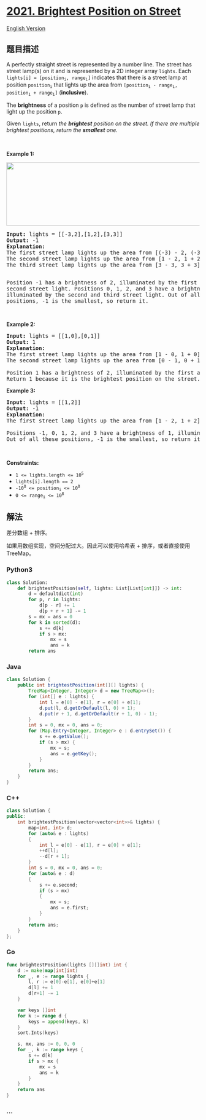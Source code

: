 # [2021. Brightest Position on Street](https://leetcode-cn.com/problems/brightest-position-on-street)

[English Version](/solution/2000-2099/2021.Brightest%20Position%20on%20Street/README_EN.md)

## 题目描述

<!-- 这里写题目描述 -->

<p>A perfectly straight street is represented by a number line. The street has street lamp(s) on it and is represented by a 2D integer array <code>lights</code>. Each <code>lights[i] = [position<sub>i</sub>, range<sub>i</sub>]</code> indicates that there is a street lamp at position <code>position<sub>i</sub></code> that lights up the area from <code>[position<sub>i</sub> - range<sub>i</sub>, position<sub>i</sub> + range<sub>i</sub>]</code> (<strong>inclusive</strong>).</p>

<p>The <strong>brightness</strong> of a position <code>p</code> is defined as the number of street lamp that light up the position <code>p</code>.</p>

<p>Given <code>lights</code>, return <em>the <strong>brightest</strong> position on the</em><em> street. If there are multiple brightest positions, return the <strong>smallest</strong> one.</em></p>

<p>&nbsp;</p>
<p><strong>Example 1:</strong></p>
<img src="https://cdn.jsdelivr.net/gh/doocs/leetcode@main/solution/2000-2099/2021.Brightest%20Position%20on%20Street/images/image-20210928155140-1.png" style="width: 700px; height: 165px;" />
<pre>
<strong>Input:</strong> lights = [[-3,2],[1,2],[3,3]]
<strong>Output:</strong> -1
<strong>Explanation:</strong>
The first street lamp lights up the area from [(-3) - 2, (-3) + 2] = [-5, -1].
The second street lamp lights up the area from [1 - 2, 1 + 2] = [-1, 3].
The third street lamp lights up the area from [3 - 3, 3 + 3] = [0, 6].

Position -1 has a brightness of 2, illuminated by the first and second street light.
Positions 0, 1, 2, and 3 have a brightness of 2, illuminated by the second and third street light.
Out of all these positions, -1 is the smallest, so return it.

</pre>

<p><strong>Example 2:</strong></p>

<pre>
<strong>Input:</strong> lights = [[1,0],[0,1]]
<strong>Output:</strong> 1
<strong>Explanation:</strong>
The first street lamp lights up the area from [1 - 0, 1 + 0] = [1, 1].
The second street lamp lights up the area from [0 - 1, 0 + 1] = [-1, 1].

Position 1 has a brightness of 2, illuminated by the first and second street light.
Return 1 because it is the brightest position on the street.
</pre>

<p><strong>Example 3:</strong></p>

<pre>
<strong>Input:</strong> lights = [[1,2]]
<strong>Output:</strong> -1
<strong>Explanation:</strong>
The first street lamp lights up the area from [1 - 2, 1 + 2] = [-1, 3].

Positions -1, 0, 1, 2, and 3 have a brightness of 1, illuminated by the first street light.
Out of all these positions, -1 is the smallest, so return it.
</pre>

<p>&nbsp;</p>
<p><strong>Constraints:</strong></p>

<ul>
	<li><code>1 &lt;= lights.length &lt;= 10<sup>5</sup></code></li>
	<li><code>lights[i].length == 2</code></li>
	<li><code>-10<sup>8</sup> &lt;= position<sub>i</sub> &lt;= 10<sup>8</sup></code></li>
	<li><code>0 &lt;= range<sub>i</sub> &lt;= 10<sup>8</sup></code></li>
</ul>

## 解法

<!-- 这里可写通用的实现逻辑 -->

差分数组 + 排序。

如果用数组实现，空间分配过大。因此可以使用哈希表 + 排序，或者直接使用 TreeMap。

<!-- tabs:start -->

### **Python3**

<!-- 这里可写当前语言的特殊实现逻辑 -->

```python
class Solution:
    def brightestPosition(self, lights: List[List[int]]) -> int:
        d = defaultdict(int)
        for p, r in lights:
            d[p - r] += 1
            d[p + r + 1] -= 1
        s = mx = ans = 0
        for k in sorted(d):
            s += d[k]
            if s > mx:
                mx = s
                ans = k
        return ans
```

### **Java**

<!-- 这里可写当前语言的特殊实现逻辑 -->

```java
class Solution {
    public int brightestPosition(int[][] lights) {
        TreeMap<Integer, Integer> d = new TreeMap<>();
        for (int[] e : lights) {
            int l = e[0] - e[1], r = e[0] + e[1];
            d.put(l, d.getOrDefault(l, 0) + 1);
            d.put(r + 1, d.getOrDefault(r + 1, 0) - 1);
        }
        int s = 0, mx = 0, ans = 0;
        for (Map.Entry<Integer, Integer> e : d.entrySet()) {
            s += e.getValue();
            if (s > mx) {
                mx = s;
                ans = e.getKey();
            }
        }
        return ans;
    }
}
```

### **C++**

```cpp
class Solution {
public:
    int brightestPosition(vector<vector<int>>& lights) {
        map<int, int> d;
        for (auto& e : lights)
        {
            int l = e[0] - e[1], r = e[0] + e[1];
            ++d[l];
            --d[r + 1];
        }
        int s = 0, mx = 0, ans = 0;
        for (auto& e : d)
        {
            s += e.second;
            if (s > mx)
            {
                mx = s;
                ans = e.first;
            }
        }
        return ans;
    }
};
```

### **Go**

```go
func brightestPosition(lights [][]int) int {
	d := make(map[int]int)
	for _, e := range lights {
		l, r := e[0]-e[1], e[0]+e[1]
		d[l] += 1
		d[r+1] -= 1
	}

	var keys []int
	for k := range d {
		keys = append(keys, k)
	}
	sort.Ints(keys)

	s, mx, ans := 0, 0, 0
	for _, k := range keys {
		s += d[k]
		if s > mx {
			mx = s
			ans = k
		}
	}
	return ans
}
```

### **...**

```

```

<!-- tabs:end -->
